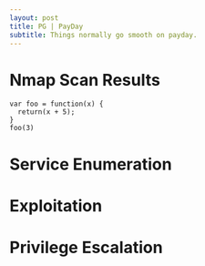 ```yaml
---
layout: post
title: PG | PayDay
subtitle: Things normally go smooth on payday.
---
```


# Nmap Scan Results

~~~
var foo = function(x) {
  return(x + 5);
}
foo(3)
~~~

# Service Enumeration

# Exploitation

# Privilege Escalation